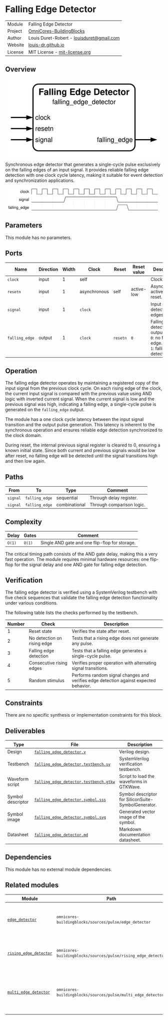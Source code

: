 # Falling Edge Detector

|         |                                                                                  |
| ------- | -------------------------------------------------------------------------------- |
| Module  | Falling Edge Detector                                                            |
| Project | [OmniCores-BuildingBlocks](https://github.com/Louis-DR/OmniCores-BuildingBlocks) |
| Author  | Louis Duret-Robert - [louisduret@gmail.com](mailto:louisduret@gmail.com)         |
| Website | [louis-dr.github.io](https://louis-dr.github.io)                                 |
| License | MIT License - [mit-license.org](https://mit-license.org)                         |

## Overview

![falling_edge_detector](falling_edge_detector.symbol.svg)

Synchronous edge detector that generates a single-cycle pulse exclusively on the falling edges of an input signal. It provides reliable falling edge detection with one clock cycle latency, making it suitable for event detection and synchronization applications.

![falling_edge_detector](falling_edge_detector.wavedrom.svg)

## Parameters

This module has no parameters.

## Ports

| Name           | Direction | Width | Clock        | Reset    | Reset value | Description                                                                              |
| -------------- | --------- | ----- | ------------ | -------- | ----------- | ---------------------------------------------------------------------------------------- |
| `clock`        | input     | 1     | self         |          |             | Clock signal.                                                                            |
| `resetn`       | input     | 1     | asynchronous | self     | active-low  | Asynchronous active-low reset.                                                           |
| `signal`       | input     | 1     | `clock`      |          |             | Input signal to detect falling edges on.                                                 |
| `falling_edge` | output    | 1     | `clock`      | `resetn` | `0`         | Falling edge detection output.<br/>`0`: no falling edge.<br/>`1`: falling edge detected. |

## Operation

The falling edge detector operates by maintaining a registered copy of the input signal from the previous clock cycle. On each rising edge of the clock, the current input signal is compared with the previous value using AND logic with inverted current signal. When the current signal is low and the previous signal was high, indicating a falling edge, a single-cycle pulse is generated on the `falling_edge` output.

The module has a one clock cycle latency between the input signal transition and the output pulse generation. This latency is inherent to the synchronous operation and ensures reliable edge detection synchronized to the clock domain.

During reset, the internal previous signal register is cleared to 0, ensuring a known initial state. Since both current and previous signals would be low after reset, no falling edge will be detected until the signal transitions high and then low again.

## Paths

| From     | To             | Type          | Comment                   |
| -------- | -------------- | ------------- | ------------------------- |
| `signal` | `falling_edge` | sequential    | Through delay register.   |
| `signal` | `falling_edge` | combinational | Through comparison logic. |

## Complexity

| Delay  | Gates  | Comment                                        |
| ------ | ------ | ---------------------------------------------- |
| `O(1)` | `O(1)` | Single AND gate and one flip-flop for storage. |

The critical timing path consists of the AND gate delay, making this a very fast operation. The module requires minimal hardware resources: one flip-flop for the signal delay and one AND gate for falling edge detection.

## Verification

The falling edge detector is verified using a SystemVerilog testbench with five check sequences that validate the falling edge detection functionality under various conditions.

The following table lists the checks performed by the testbench.

| Number | Check                       | Description                                                                           |
| ------ | --------------------------- | ------------------------------------------------------------------------------------- |
| 1      | Reset state                 | Verifies the state after reset.                                                       |
| 2      | No detection on rising edge | Tests that a rising edge does not generate any pulse.                                 |
| 3      | Falling edge detection      | Tests that a falling edge generates a single-cycle pulse.                             |
| 4      | Consecutive rising edges    | Verifies proper operation with alternating signal transitions.                        |
| 5      | Random stimulus             | Performs random signal changes and verifies edge detection against expected behavior. |

## Constraints

There are no specific synthesis or implementation constraints for this block.

## Deliverables

| Type              | File                                                                           | Description                                         |
| ----------------- | ------------------------------------------------------------------------------ | --------------------------------------------------- |
| Design            | [`falling_edge_detector.v`](falling_edge_detector.v)                           | Verilog design.                                     |
| Testbench         | [`falling_edge_detector.testbench.sv`](falling_edge_detector.testbench.sv)     | SystemVerilog verification testbench.               |
| Waveform script   | [`falling_edge_detector.testbench.gtkw`](falling_edge_detector.testbench.gtkw) | Script to load the waveforms in GTKWave.            |
| Symbol descriptor | [`falling_edge_detector.symbol.sss`](falling_edge_detector.symbol.sss)         | Symbol descriptor for SiliconSuite-SymbolGenerator. |
| Symbol image      | [`falling_edge_detector.symbol.svg`](falling_edge_detector.symbol.svg)         | Generated vector image of the symbol.               |
| Datasheet         | [`falling_edge_detector.md`](falling_edge_detector.md)                         | Markdown documentation datasheet.                   |

## Dependencies

This module has no external module dependencies.

## Related modules

| Module                                                                    | Path                                                          | Comment                                                          |
| ------------------------------------------------------------------------- | ------------------------------------------------------------- | ---------------------------------------------------------------- |
| [`edge_detector`](../edge_detector/edge_detector.md)                      | `omnicores-buildingblocks/sources/pulse/edge_detector`        | Edge detector for both rising and falling edges.                 |
| [`rising_edge_detector`](../rising_edge_detector/rising_edge_detector.md) | `omnicores-buildingblocks/sources/pulse/rising_edge_detector` | Edge detector variant for rising edges only.                     |
| [`multi_edge_detector`](../multi_edge_detector/multi_edge_detector.md)    | `omnicores-buildingblocks/sources/pulse/multi_edge_detector`  | Edge detector with separate output for rising and falling edges. |
